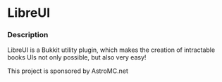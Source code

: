 # LibreUI #

### Description ###

LibreUI is a Bukkit utility plugin, which makes the creation of intractable books UIs not only possible, but also very easy!

This project is sponsored by AstroMC.net
